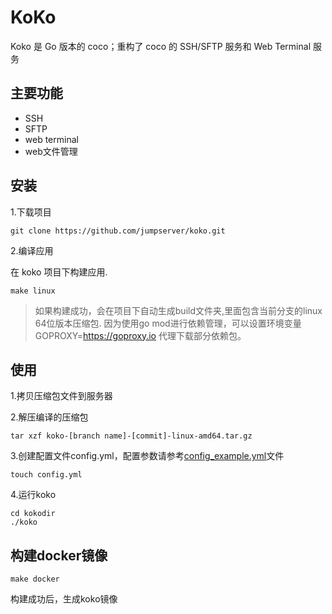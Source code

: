 
# KoKo

Koko 是 Go 版本的 coco；重构了 coco 的 SSH/SFTP 服务和 Web Terminal 服务


## 主要功能


- SSH
- SFTP
- web terminal
- web文件管理


## 安装

1.下载项目

```shell
git clone https://github.com/jumpserver/koko.git
```

2.编译应用

在 koko 项目下构建应用.
```shell
make linux
```
> 如果构建成功，会在项目下自动生成build文件夹,里面包含当前分支的linux 64位版本压缩包.
因为使用go mod进行依赖管理，可以设置环境变量 GOPROXY=https://goproxy.io 代理下载部分依赖包。

## 使用

1.拷贝压缩包文件到服务器

2.解压编译的压缩包
```shell
tar xzf koko-[branch name]-[commit]-linux-amd64.tar.gz
```

3.创建配置文件config.yml，配置参数请参考[config_example.yml](https://github.com/jumpserver/koko/blob/master/config_example.yml)文件
```shell
touch config.yml
```

4.运行koko
```shell
cd kokodir
./koko
```


## 构建docker镜像

```shell
make docker
```
构建成功后，生成koko镜像
